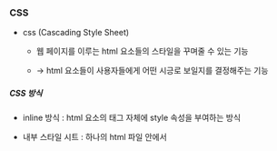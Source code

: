 ### CSS

* css (Cascading Style Sheet)
  
  * 웹 페이지를 이루는 html 요소들의 스타일을 꾸며줄 수 있는 기능
  
  * -> html 요소들이 사용자들에게 어떤 시긍로 보일지를 결정해주는 기능

##### CSS 방식

* inline 방식 : html 요소의 태그 자체에 style 속성을 부여하는 방식

* 내부 스타일 시트 : 하나의 html 파일 안에서 <style> 태그를 이용해서 속성을 부여하는 방식

* external 방식 : 외부에 독자적인 stylesheet 파일을 만들어서 스타일 속성값을 별도로 모아두고, 그 파일을 import 해서 사용하는 방식

<img src = "https://github.com/DeveloperDulli/T.I.L/blob/master/WEB/CSS_img/css.png">

* CSS 적용 우선순위 (중요도 / 명시도 / 선언순서)
  
  * 중요도
  
  * 1. 속성값 뒤에다가 !important
    
    2. inline 방식으로 적용된 style
    
    3. #id 선택자
    
    4. class, 가상 클래스 선택자
    
    5. tag 요소 선택자 (p, div, span)
  
  * 명시도 : 해당 요소를 명확하게 표현하게 할수록 우선순위 높아짐
  
  * 선언순서 : 하나의 요소에 대해서 여러개의 스타일 속성을 부여를 했을때 가장 마지막에 부여된 속성이 최우선순위를 지님

* 선택자 (Selector)
  
  * 전체 선택자(*) : 모든 html 태그를 선택
  
  * 태그 선택자 : 태그의 이름을 통해서 요소를 선택
  
  * id 선택자 (#) : 태그에다가 고유한 id 값을 부여해서 선택
  
  * class 선택자 (.) : 태그에 class 값을 부여해서 선

* Font 관련 style

<img src = "https://github.com/DeveloperDulli/T.I.L/blob/master/WEB/CSS_img/font.png">

##### 속성 선택자

* 기본 속성 선택 : 태그자와 함께 사용하며, 태그 선택자[] {속성 표시}

* 문자열 속성 선택자 : 속성 값에서 특정한 문자열을 확인 스타일 적용
  
  * 태그 선택자[속성 ~= 값] : 속성 값이 특정한 값을 문자열로 포함하는 경우 선택(띄어쓰기 기준)
  
  * 태그 선택자[속성|= 값] : 속성 값이 특정한 값을 문자열로 포함하는 경우 선택(-기준)
  
  * 태그 선택[속성^=값] : 속성 값이 특정한 값으로 시작하는 태그를 선택
  
  * 태그 선택[속성$=값] : 속성 값이 특정한 값으로 끝나는 태그를 선택
  
  * 태그 선택[속성*=값] : 속성 값이 특정한 값을 포함하는 태그를 선택
  
  * not() 부정 선택자 : ()의 값이 아닌 경우 선택

##### 자식 / 후손 선택

* 자식 선택자 : 부모 요소를 기준으로 바로 아래 요소들
  
  * 부모 선택자 > 자식 선택자{설정 내용;}

* 후손 선택자: 부모 요소를 기준으로 아래의 모든 요소들
  
  * 부모선택자 자식선택자 {설정 내용;}

* 자식을 제외한 후손 선택
  
  * 부모선택자 * 후손선택자 {설정 내용;}

* 스타일 속성 중에서 몇몇 속성의 경우에는 상속이 적용돼서 부모에게 적용된 속성이 자식 요소한테도 모두 적용이 된다.

* 자식 요소를 기준으로 해서 사용하는 선택자
  
  * first-child : 첫번째 자식
  
  * last-child : 마지막 자식
  
  * nth-child() : ~번째 자식

<img src = "https://github.com/DeveloperDulli/T.I.L/blob/master/WEB/CSS_img/selector.png">

##### 동위 선택자

* 동위 선택자 : 동위 관계에 있는 태그들을 선택할때 사용
  
  * 동위선택자a + 동위선택자b : a선택자를 통해 선택된 태그 바로 뒤에 있는 b선택자 태그만 선택
  
  * 동위선택자a~동위선택자b : a선택자를 기준으로 뒤에 오는 모든 b선택자에 해당하는 태그를 선택

<img src = "https://github.com/DeveloperDulli/T.I.L/blob/master/WEB/CSS_img/selector02.png">

##### 반응 선택자

* 반응 선택자 : 사용자의 움직임에 따라서 달라지는 선택자
  
  * 선택자:active -> 사용자가 해당 태그에 마우스를 클릭했을때 선택이 됨.
  
  * 선택자:hover -> 마우스가 해당 요소 위에 올라가 있을 때 선택
  
  * 선택자:focus -> 해당 요소가 활성화된 상태이거나 클릭된 상태
  
  * 선택자:disabled -> 해당 요소가 비활성화된 상태라면
  
  * 선택자:checked -> 해당 요소가 체크되어있는 상태라면

##### 종속

* 일부 스타일 속성의 경우 무보의 속성이 자식의 속성에 영향을 미치는 '상속' 속성을 가짐
  
  * color, font, font-family, text-align 

<img src = "https://github.com/DeveloperDulli/T.I.L/blob/master/WEB/CSS_img/inheritance.png">
